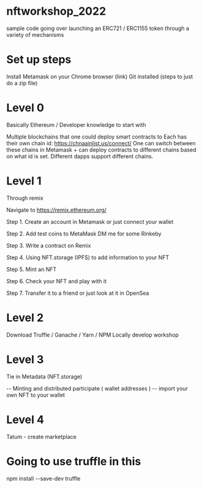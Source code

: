 # nftworkshop_2022
sample code going over launching an ERC721 / ERC1155 token through a variety of mechanisms


# Set up steps

Install Metamask on your Chrome browser (link)
Git installed (steps to just do a zip file)

# Level 0 

Basically Ethereum / Developer knowledge to start with

Multiple blockchains that one could deploy smart contracts to
Each has their own chain id: https://chnaainlist.us/connect/
One can switch between these chains in Metamask + can deploy contracts to
different chains based on what id is set. Different dapps support different chains.

# Level 1

Through remix

Navigate to https://remix.ethereum.org/

Step 1. Create an account in Metamask or just connect your wallet

Step 2. Add test coins to MetaMask
    DM me for some Rinkeby 

Step 3. Write a contract on Remix

Step 4. Using NFT.storage (IPFS) to add information to your NFT

Step 5. Mint an NFT

Step 6. Check your NFT and play with it

Step 7. Transfer it to a friend or just look at it in OpenSea

# Level 2

Download Truffle / Ganache / Yarn / NPM 
Locally develop workshop


# Level 3 

Tie in Metadata (NFT.storage)

-- Minting and distributed participate  ( wallet addresses )
-- import your own NFT to your wallet

# Level 4 

Tatum - create marketplace



# Going to use truffle in this 
npm install --save-dev truffle